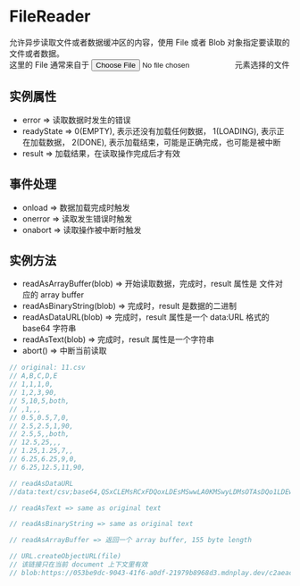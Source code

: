 # FileReader
允许异步读取文件或者数据缓冲区的内容，使用 File 或者 Blob 对象指定要读取的文件或者数据。  
这里的 File 通常来自于 *<input type='file'>* 元素选择的文件

## 实例属性
* error => 读取数据时发生的错误
* readyState => 0(EMPTY), 表示还没有加载任何数据， 1(LOADING), 表示正在加载数据， 2(DONE), 表示加载结束，可能是正确完成，也可能是被中断
* result => 加载结果，在读取操作完成后才有效

## 事件处理
* onload => 数据加载完成时触发
* onerror => 读取发生错误时触发
* onabort => 读取操作被中断时触发

## 实例方法
* readAsArrayBuffer(blob) => 开始读取数据，完成时，result 属性是 文件对应的 array buffer
* readAsBinaryString(blob) => 完成时，result 是数据的二进制
* readAsDataURL(blob) => 完成时，result 属性是一个 data:URL 格式的 base64 字符串
* readAsText(blob) => 完成时，result 属性是一个字符串
* abort() => 中断当前读取 

```js
// original: 11.csv
// A,B,C,D,E
// 1,1,1,0,
// 1,2,3,90,
// 5,10,5,both,
// ,1,,,
// 0.5,0.5,7,0,
// 2.5,2.5,1,90,
// 2.5,5,,both,
// 12.5,25,,,
// 1.25,1.25,7,,
// 6.25,6.25,9,0,
// 6.25,12.5,11,90,

// readAsDataURL
//data:text/csv;base64,QSxCLEMsRCxFDQoxLDEsMSwwLA0KMSwyLDMsOTAsDQo1LDEwLDUsYm90aCwNCiwxLCwsDQowLjUsMC41LDcsMCwNCjIuNSwyLjUsMSw5MCwNCjIuNSw1LCxib3RoLA0KMTIuNSwyNSwsLA0KMS4yNSwxLjI1LDcsLA0KNi4yNSw2LjI1LDksMCwNCjYuMjUsMTIuNSwxMSw5MCw=

// readAsText => same as original text

// readAsBinaryString => same as original text

// readAsArrayBuffer => 返回一个 array buffer, 155 byte length

// URL.createObjectURL(file)
// 该链接只在当前 document 上下文里有效
// blob:https://053be9dc-9043-41f6-a0df-21979b8968d3.mdnplay.dev/c2aeac1c-c3ff-404a-aee9-c7798b46f17b
```
